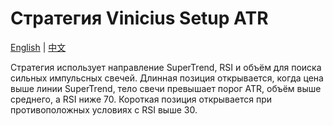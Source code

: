 # Стратегия Vinicius Setup ATR
[English](README.md) | [中文](README_cn.md)

Стратегия использует направление SuperTrend, RSI и объём для поиска сильных импульсных свечей. Длинная позиция открывается, когда цена выше линии SuperTrend, тело свечи превышает порог ATR, объём выше среднего, а RSI ниже 70. Короткая позиция открывается при противоположных условиях с RSI выше 30.
